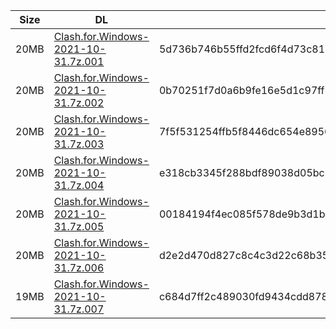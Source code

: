 |    Size   |     DL  | sha512sum |
|  ---  |  ---  |  ---  |
| 20MB | [Clash.for.Windows-2021-10-31.7z.001](https://cdn.jsdelivr.net/gh/appleians/cfw_intel@main/Clash.for.Windows-2021-10-31.7z.001) | 5d736b746b55ffd2fcd6f4d73c81bfad3fb4660a5103c4cd90ff784a293faa3dd7b1d0b9b48192c23074c81a6611b57cfd0e8d2eca5488894115ef42157c4d3f |
| 20MB | [Clash.for.Windows-2021-10-31.7z.002](https://cdn.jsdelivr.net/gh/appleians/cfw_intel@main/Clash.for.Windows-2021-10-31.7z.002) | 0b70251f7d0a6b9fe16e5d1c97ff54b6575f723be74ddd98486c6866b30655bf8a5fd8d6a7ec6b5d9cd4773e969cac5292916c6c5f9d2dcfa87ff45c7c97fbe9 |
| 20MB | [Clash.for.Windows-2021-10-31.7z.003](https://cdn.jsdelivr.net/gh/appleians/cfw_intel@main/Clash.for.Windows-2021-10-31.7z.003) | 7f5f531254ffb5f8446dc654e89569b15409186ba16f9f8e4dca69858fa7931b00315464231f7e24ea761e554212908507f79ab0a5086a68b5b5421a708ef8ed |
| 20MB | [Clash.for.Windows-2021-10-31.7z.004](https://cdn.jsdelivr.net/gh/appleians/cfw_intel@main/Clash.for.Windows-2021-10-31.7z.004) | e318cb3345f288bdf89038d05bc69384ace3840091f6d1e819ae3c2bc8c59e0ae39818b0e365b0add6a140103c0a2b3d51a25333699bffc1c8478198c5f23937 |
| 20MB | [Clash.for.Windows-2021-10-31.7z.005](https://cdn.jsdelivr.net/gh/appleians/cfw_intel@main/Clash.for.Windows-2021-10-31.7z.005) | 00184194f4ec085f578de9b3d1b013eaa9e088513771dcdd1be3b1235f4f7ca317ff0258a6b77fd2a1224556a5b8e47de007e922187eaf228db68a72bd6e54a8 |
| 20MB | [Clash.for.Windows-2021-10-31.7z.006](https://cdn.jsdelivr.net/gh/appleians/cfw_intel@main/Clash.for.Windows-2021-10-31.7z.006) | d2e2d470d827c8c4c3d22c68b356c2d05d492e51360634cd55507d401d13121ecb1f2d6a47f03736c631d33a3926a47bcfe6198f5b1a9bc7c20416f0dc1e909d |
| 19MB | [Clash.for.Windows-2021-10-31.7z.007](https://cdn.jsdelivr.net/gh/appleians/cfw_intel@main/Clash.for.Windows-2021-10-31.7z.007) | c684d7ff2c489030fd9434cdd878301c5ccb0dfa022fcfa79bfba143ca1f522d50cf07f51331207d403ec74af0fd3adf846abdf0a116b481861e63de63f21551 |
